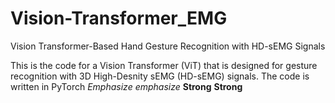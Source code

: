 # Vision-Transformer_EMG

Vision Transformer-Based Hand Gesture Recognition with HD-sEMG Signals

This is the code for a Vision Transformer (ViT) that is designed for gesture recognition with 3D High-Desnity sEMG (HD-sEMG) signals. 
The code is written in PyTorch
*Emphasize* _emphasize_
**Strong** __Strong__
